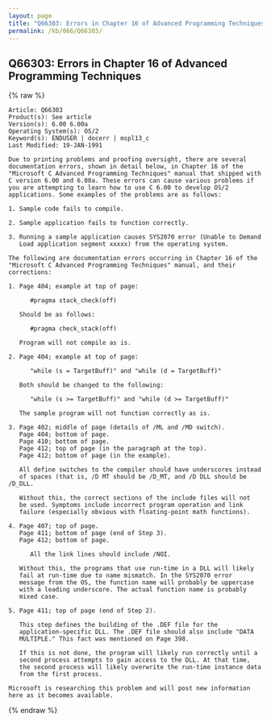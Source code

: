 ```yaml
---
layout: page
title: "Q66303: Errors in Chapter 16 of Advanced Programming Techniques"
permalink: /kb/066/Q66303/
---
```


## Q66303: Errors in Chapter 16 of Advanced Programming Techniques

{% raw %}

	Article: Q66303
	Product(s): See article
	Version(s): 6.00 6.00a
	Operating System(s): OS/2
	Keyword(s): ENDUSER | docerr | mspl13_c
	Last Modified: 19-JAN-1991
	
	Due to printing problems and proofing oversight, there are several
	documentation errors, shown in detail below, in Chapter 16 of the
	"Microsoft C Advanced Programming Techniques" manual that shipped with
	C version 6.00 and 6.00a. These errors can cause various problems if
	you are attempting to learn how to use C 6.00 to develop OS/2
	applications. Some examples of the problems are as follows:
	
	1. Sample code fails to compile.
	
	2. Sample application fails to function correctly.
	
	3. Running a sample application causes SYS2070 error (Unable to Demand
	   Load application segment xxxxx) from the operating system.
	
	The following are documentation errors occurring in Chapter 16 of the
	"Microsoft C Advanced Programming Techniques" manual, and their
	corrections:
	
	1. Page 404; example at top of page:
	
	      #pragma stack_check(off)
	
	   Should be as follows:
	
	      #pragma check_stack(off)
	
	   Program will not compile as is.
	
	2. Page 404; example at top of page:
	
	      "while (s = TargetBuff)" and "while (d = TargetBuff)"
	
	   Both should be changed to the following:
	
	      "while (s >= TargetBuff)" and "while (d >= TargetBuff)"
	
	   The sample program will not function correctly as is.
	
	3. Page 402; middle of page (details of /ML and /MD switch).
	   Page 404; bottom of page.
	   Page 410; bottom of page.
	   Page 412; top of page (in the paragraph at the top).
	   Page 412; bottom of page (in the example).
	
	   All define switches to the compiler should have underscores instead
	   of spaces (that is, /D MT should be /D_MT, and /D DLL should be /D_DLL.
	
	   Without this, the correct sections of the include files will not
	   be used. Symptoms include incorrect program operation and link
	   failure (especially obvious with floating-point math functions).
	
	4. Page 407; top of page.
	   Page 411; bottom of page (end of Step 3).
	   Page 412; bottom of page.
	
	      All the link lines should include /NOI.
	
	   Without this, the programs that use run-time in a DLL will likely
	   fail at run-time due to name mismatch. In the SYS2070 error
	   message from the OS, the function name will probably be uppercase
	   with a leading underscore. The actual function name is probably
	   mixed case.
	
	5. Page 411; top of page (end of Step 2).
	
	   This step defines the building of the .DEF file for the
	   application-specific DLL. The .DEF file should also include "DATA
	   MULTIPLE." This fact was mentioned on Page 398.
	
	   If this is not done, the program will likely run correctly until a
	   second process attempts to gain access to the DLL. At that time,
	   the second process will likely overwrite the run-time instance data
	   from the first process.
	
	Microsoft is researching this problem and will post new information
	here as it becomes available.

{% endraw %}
